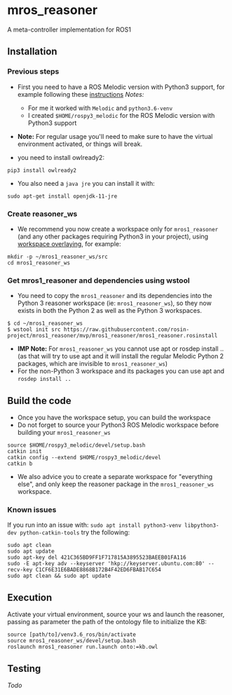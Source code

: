 # mros_reasoner
A meta-controller implementation for ROS1

## Installation

### Previous steps

- First you need to have a ROS Melodic version with Python3 support, for example following these [instructions](https://answers.ros.org/question/237613/how-to-define-ros-kinetic-to-use-python3-instead-of-python27/?answer=331009#post-id-331009)
_Notes:_
  - For me it worked with `Melodic` and `python3.6-venv`
  - I created `$HOME/rospy3_melodic` for the ROS Melodic version with Python3 support

- **Note:** For regular usage you'll need to make sure to have the virtual environment activated, or things will break.

- you need to install owlready2:
```
pip3 install owlready2
```
- You also need a `java jre` you can install it with:
```
sudo apt-get install openjdk-11-jre
```
### Create reasoner_ws

- We recommend you now create a workspace only for `mros1_reasoner` (and any other packages requiring Python3 in your project), using [workspace overlaying](http://wiki.ros.org/catkin/Tutorials/workspace_overlaying), for example:
```
mkdir -p ~/mros1_reasoner_ws/src
cd mros1_reasoner_ws
```

### Get mros1_reasoner and dependencies using wstool

- You need to copy the `mros1_reasoner` and its dependencies into the Python 3 reasoner workspace (ie: `mros1_reasoner_ws`), so they now exists in both the Python 2 as well as the Python 3 workspaces.

```
$ cd ~/mros1_reasoner_ws
$ wstool init src https://raw.githubusercontent.com/rosin-project/mros1_reasoner/mvp/mros1_reasoner/mros1_reasoner.rosinstall
```

- **IMP Note:** For `mros1_reasoner_ws` you cannot use apt or rosdep install .. (as that will try to use apt and it will install the regular Melodic Python 2 packages, which are invisible to `mros1_reasoner_ws`)
- For the non-Python 3 workspace and its packages you can use apt and `rosdep install ..`

## Build the code

- Once you have the workspace setup, you can build the workspace
- Do not forget to source your Python3 ROS Melodic workspace before building your `mros1_reasoner_ws`
```
source $HOME/rospy3_melodic/devel/setup.bash
catkin init
catkin config --extend $HOME/rospy3_melodic/devel
catkin b
```
- We also advice you to create a separate workspace for "everything else", and only keep the reasoner package in the `mros1_reasoner_ws` workspace.


### Known issues
If you run into an issue with:
`sudo apt install python3-venv libpython3-dev python-catkin-tools`
try the following:
```
sudo apt clean
sudo apt update
sudo apt-key del 421C365BD9FF1F717815A3895523BAEEB01FA116
sudo -E apt-key adv --keyserver 'hkp://keyserver.ubuntu.com:80' --recv-key C1CF6E31E6BADE8868B172B4F42ED6FBAB17C654
sudo apt clean && sudo apt update
```

## Execution
Activate your virtual environment, source your ws and launch the reasoner, passing as parameter the path of the ontology file to initialize the KB:
```
source [path/to]/venv3.6_ros/bin/activate
source mros1_reasoner_ws/devel/setup.bash
roslaunch mros1_reasoner run.launch onto:=kb.owl
```

## Testing
_Todo_
